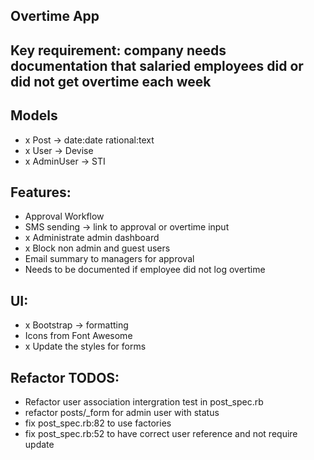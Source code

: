 ## Overtime App

## Key requirement: company needs documentation that salaried employees did or did not get overtime each week

## Models
- x Post -> date:date rational:text
- x User -> Devise
- x AdminUser -> STI

## Features:
- Approval Workflow
- SMS sending -> link to approval or overtime input
- x Administrate admin dashboard
- x Block non admin and guest users
- Email summary to managers for approval
- Needs to be documented if employee did not log overtime

## UI:
- x Bootstrap -> formatting
- Icons from Font Awesome
- x Update the styles for forms

## Refactor TODOS: 
- Refactor user association intergration test in post_spec.rb
- refactor posts/_form for admin user with status
- fix post_spec.rb:82 to use factories 
- fix post_spec.rb:52 to have correct user reference and not require update